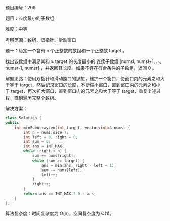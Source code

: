 题目编号：209

题目：长度最小的子数组

难度：中等

考察范围：数组、双指针、滑动窗口

题干：给定一个含有 n 个正整数的数组和一个正整数 target 。

找出该数组中满足其和 ≥ target 的长度最小的 连续子数组 [numsl, numsl+1, ..., numsr-1, numsr] ，并返回其长度。如果不存在符合条件的子数组，返回 0 。

解题思路：使用双指针和滑动窗口的思想，维护一个窗口，使窗口内的元素之和大于等于 target，然后记录窗口的长度，不断缩小窗口，直到窗口内的元素之和小于 target，再次扩大窗口，直到窗口内的元素之和大于等于 target，重复上述过程，直到遍历完整个数组。

解决方案：

```cpp
class Solution {
public:
    int minSubArrayLen(int target, vector<int>& nums) {
        int n = nums.size();
        int left = 0, right = 0;
        int sum = 0;
        int ans = INT_MAX;
        while (right < n) {
            sum += nums[right];
            while (sum >= target) {
                ans = min(ans, right - left + 1);
                sum -= nums[left];
                left++;
            }
            right++;
        }
        return ans == INT_MAX ? 0 : ans;
    }
};
```

算法复杂度：时间复杂度为 O(n)，空间复杂度为 O(1)。
